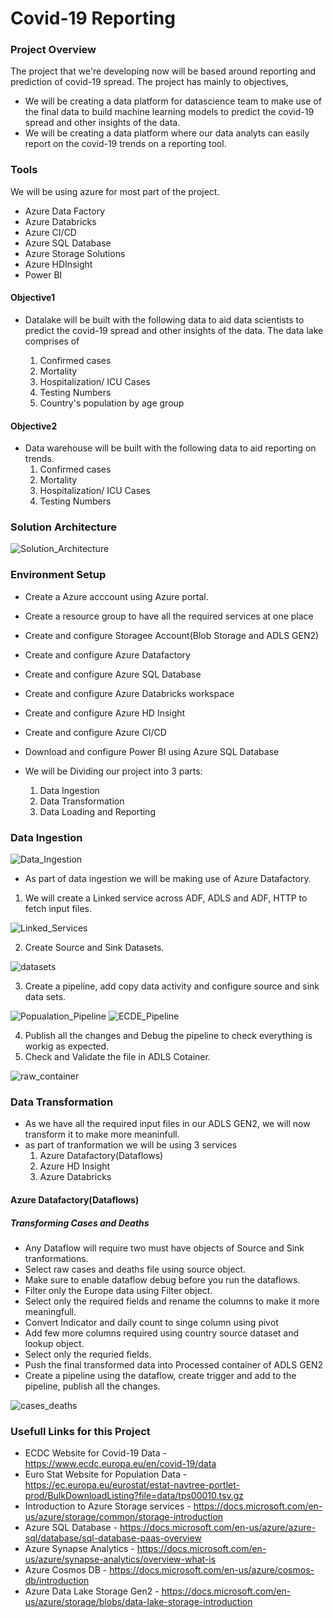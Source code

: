 # Covid-19 Reporting

### Project Overview
The project that we're developing now will be based around reporting and prediction of covid-19 spread. The project has mainly to objectives,
- We will be creating a data platform for datascience team to make use of the final data to build machine learning models to predict the covid-19 spread and other insights of the data.
- We will be creating a data platform where our data analyts can easily report on the covid-19 trends on a reporting tool.

### Tools
We will be using azure for most part of the project.
- Azure Data Factory
- Azure Databricks
- Azure CI/CD
- Azure SQL Database
- Azure Storage Solutions
- Azure HDInsight
- Power BI

#### Objective1
- Datalake will be built with the following data to aid data scientists to predict the covid-19 spread and other insights of the data. The data lake comprises of
  
  1. Confirmed cases
  2. Mortality
  3. Hospitalization/ ICU Cases
  4. Testing Numbers
  5. Country's population by age group

#### Objective2
- Data warehouse will be built with the following data to aid reporting on trends.
  1. Confirmed cases
  2. Mortality
  3. Hospitalization/ ICU Cases
  4. Testing Numbers

### Solution Architecture

![Solution_Architecture](snips/Solution%20Architecture.jpg)

### Environment Setup

- Create a Azure acccount using Azure portal.
- Create a resource group to have all the required services at one place
- Create and configure Storagee Account(Blob Storage and ADLS GEN2)
- Create and configure Azure Datafactory
- Create and configure Azure SQL Database
- Create and configure Azure Databricks workspace
- Create and configure Azure HD Insight
- Create and configure Azure CI/CD
- Download and configure Power BI using Azure SQL Database


- We will be Dividing our project into 3 parts:

  1. Data Ingestion
  2. Data Transformation 
  3. Data Loading and Reporting

### Data Ingestion

![Data_Ingestion](snips/Raw%20Population%20Copy%20Activity.jpg)

- As part of data ingestion we will be making use of Azure Datafactory.
 1. We will create a Linked service across ADF, ADLS and ADF, HTTP to fetch input files.
    
  ![Linked_Services](snips/covid19_linked_services.jpg)

 2. Create Source and Sink Datasets.
    
![datasets](snips/adf_raw_datasets.jpg)

 3. Create a pipeline, add copy data activity and configure source and sink data sets.
    
![Popualation_Pipeline](snips/covid19-adf-ingest_pipeline.jpg)
![ECDE_Pipeline](snips/covid19-adf-ingest_pipeline_1.jpg)
    
 4. Publish all the changes and Debug the pipeline to check everything is workig as expected.
 5. Check and Validate the file in ADLS Cotainer.
    
![raw_container](snips/covid19-containers_raw.jpg)

### Data Transformation

- As we have all the required input files in our ADLS GEN2, we will now transform it to make more meaninfull.
- as part of tranformation we will be using 3 services
  1. Azure Datafactory(Dataflows)
  2. Azure HD Insight
  3. Azure Databricks
     
#### Azure Datafactory(Dataflows)

##### Transforming Cases and Deaths

- Any Dataflow will require two must have objects of Source and Sink tranformations.
- Select raw cases and deaths file using source object.
- Make sure to enable dataflow debug before you run the dataflows.
- Filter only the Europe data using Filter object.
- Select only the required fields and rename the columns to make it more meaningfull.
- Convert Indicator and daily count to singe column using pivot
- Add few more columns required using country source dataset and lookup object.
- Select only the requried fields.
- Push the final transformed data into Processed container of ADLS GEN2
- Create a pipeline using the dataflow, create trigger and add to the pipeline, publish all the changes.
 
![cases_deaths](snips/covid19-transform_cases_deaths_dataflow.jpg)



### Usefull Links for this Project

- ECDC Website for Covid-19 Data - https://www.ecdc.europa.eu/en/covid-19/data
- Euro Stat Website for Population Data - https://ec.europa.eu/eurostat/estat-navtree-portlet-prod/BulkDownloadListing?file=data/tps00010.tsv.gz
- Introduction to Azure Storage services - https://docs.microsoft.com/en-us/azure/storage/common/storage-introduction
- Azure SQL Database - https://docs.microsoft.com/en-us/azure/azure-sql/database/sql-database-paas-overview
- Azure Synapse Analytics - https://docs.microsoft.com/en-us/azure/synapse-analytics/overview-what-is
- Azure Cosmos DB - https://docs.microsoft.com/en-us/azure/cosmos-db/introduction
- Azure Data Lake Storage Gen2 - https://docs.microsoft.com/en-us/azure/storage/blobs/data-lake-storage-introduction


